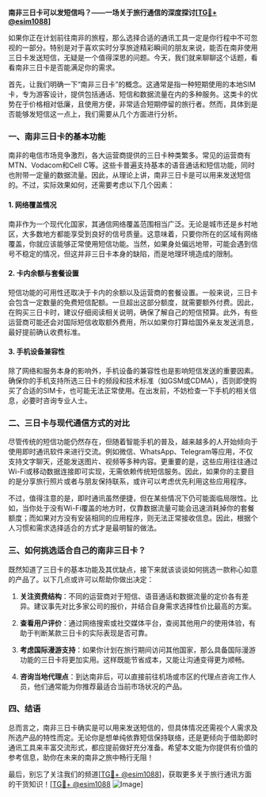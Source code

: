 **南非三日卡可以发短信吗？——一场关于旅行通信的深度探讨[[TG💪+ @esim1088](https://t.me/s/esim1088)]**

如果你正在计划前往南非的旅程，那么选择合适的通讯工具一定是你行程中不可忽视的一部分。特别是对于喜欢实时分享旅途精彩瞬间的朋友来说，能否在南非使用三日卡发送短信，无疑是一个值得深思的问题。今天，我们就来聊聊这个话题，看看南非三日卡是否能满足你的需求。

首先，让我们明确一下“南非三日卡”的概念。这通常是指一种短期使用的本地SIM卡，专为游客设计，提供包括通话、短信和数据流量在内的多种服务。这类卡的优势在于价格相对低廉，且使用方便，非常适合短期停留的旅行者。然而，具体到是否能够发短信这一点上，我们需要从几个方面进行分析。

### 一、南非三日卡的基本功能

南非的电信市场竞争激烈，各大运营商提供的三日卡种类繁多。常见的运营商有MTN、Vodacom和Cell C等。这些卡普遍支持基本的语音通话和短信功能，同时也附带一定量的数据流量。因此，从理论上讲，南非三日卡是可以用来发送短信的。不过，实际效果如何，还需要考虑以下几个因素：

#### 1. 网络覆盖情况
南非作为一个现代化国家，其通信网络覆盖范围相当广泛。无论是城市还是乡村地区，大多数地方都能享受到良好的信号质量。这意味着，只要你所在的区域有网络覆盖，你就应该能够正常使用短信功能。当然，如果身处偏远地带，可能会遇到信号不稳定的情况，但这并非三日卡本身的缺陷，而是地理环境造成的限制。

#### 2. 卡内余额与套餐设置
短信功能的可用性还取决于卡内的余额以及运营商的套餐设置。一般来说，三日卡会包含一定数量的免费短信配额。一旦超出这部分额度，就需要额外付费。因此，在购买三日卡时，建议仔细阅读相关说明，确保了解自己的短信预算。此外，有些运营商可能还会对国际短信收取额外费用，所以如果你打算给国外亲友发送消息，最好提前确认收费标准。

#### 3. 手机设备兼容性
除了网络和服务本身的影响外，手机设备的兼容性也是影响短信发送的重要因素。确保你的手机支持所选三日卡的频段和技术标准（如GSM或CDMA），否则即使购买了合适的SIM卡，也可能无法正常使用。在出发前，不妨检查一下手机的相关信息，必要时咨询专业人士。

### 二、三日卡与现代通信方式的对比

尽管传统的短信功能仍然存在，但随着智能手机的普及，越来越多的人开始倾向于使用即时通讯软件来进行交流。例如微信、WhatsApp、Telegram等应用，不仅支持文字聊天，还能发送图片、视频等多种内容。更重要的是，这些应用往往通过Wi-Fi或移动数据连接即可实现，无需依赖传统短信服务。因此，如果你的主要目的是分享旅行照片或者与朋友保持联系，或许可以考虑优先利用这些应用程序。

不过，值得注意的是，即时通讯虽然便捷，但在某些情况下仍可能面临局限性。比如，当你处于没有Wi-Fi覆盖的地方时，仅靠数据流量可能会迅速消耗掉你的套餐额度；而如果对方没有安装相同的应用程序，则无法正常接收信息。因此，根据个人习惯和需求选择适合的方式才是最明智的做法。

### 三、如何挑选适合自己的南非三日卡？

既然知道了三日卡的基本功能及其优缺点，接下来就该谈谈如何挑选一款称心如意的产品了。以下几点或许可以帮助你做出决定：

1. **关注资费结构**：不同的运营商对于短信、语音通话和数据流量的定价各有差异。建议事先对比多家公司的报价，并结合自身需求选择性价比最高的方案。
   
2. **查看用户评价**：通过网络搜索或社交媒体平台，查阅其他用户的使用体验，有助于判断某款三日卡的实际表现是否可靠。
   
3. **考虑国际漫游支持**：如果你计划在旅行期间访问其他国家，那么具备国际漫游功能的三日卡将更加实用。这样既能节省成本，又能让沟通变得更为顺畅。
   
4. **咨询当地代理点**：到达南非后，可以直接前往机场或市区的代理点咨询工作人员，他们通常能为你推荐最适合当前市场状况的产品。

### 四、结语

总而言之，南非三日卡确实是可以用来发送短信的，但具体情况还需视个人需求及所选产品的特性而定。无论你是想单纯依靠短信保持联络，还是更倾向于借助即时通讯工具来丰富交流形式，都应提前做好充分准备。希望本文能为你提供有价值的参考信息，助你在未来的南非之旅中畅行无阻！

最后，别忘了关注我们的频道[[TG💪+ @esim1088](https://t.me/s/esim1088)]，获取更多关于旅行通讯方面的干货知识！[[TG💪+ @esim1088](https://t.me/s/esim1088) ![Image](https://i.postimg.cc/4NQfJmqS/Snipaste-2025-05-13-00-14-12.png)]